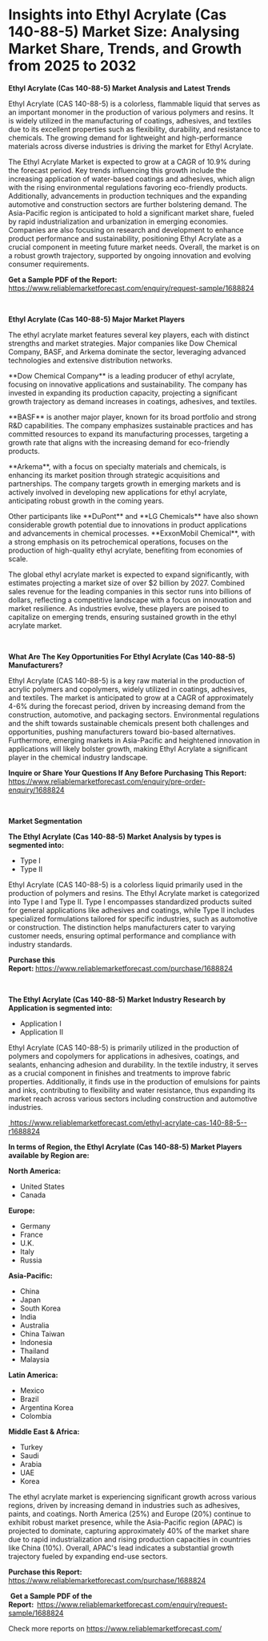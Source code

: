 <p><h1>Insights into Ethyl Acrylate (Cas 140-88-5) Market Size: Analysing Market Share, Trends, and Growth from 2025 to 2032</h1></p><p><strong>Ethyl Acrylate (Cas 140-88-5) Market Analysis and Latest Trends</strong></p>
<p><p>Ethyl Acrylate (CAS 140-88-5) is a colorless, flammable liquid that serves as an important monomer in the production of various polymers and resins. It is widely utilized in the manufacturing of coatings, adhesives, and textiles due to its excellent properties such as flexibility, durability, and resistance to chemicals. The growing demand for lightweight and high-performance materials across diverse industries is driving the market for Ethyl Acrylate.</p><p>The Ethyl Acrylate Market is expected to grow at a CAGR of 10.9% during the forecast period. Key trends influencing this growth include the increasing application of water-based coatings and adhesives, which align with the rising environmental regulations favoring eco-friendly products. Additionally, advancements in production techniques and the expanding automotive and construction sectors are further bolstering demand. The Asia-Pacific region is anticipated to hold a significant market share, fueled by rapid industrialization and urbanization in emerging economies. Companies are also focusing on research and development to enhance product performance and sustainability, positioning Ethyl Acrylate as a crucial component in meeting future market needs. Overall, the market is on a robust growth trajectory, supported by ongoing innovation and evolving consumer requirements.</p></p>
<p><strong>Get a Sample PDF of the Report:&nbsp;</strong> <a href="https://www.reliablemarketforecast.com/enquiry/request-sample/1688824?utm_campaign=2316&utm_medium=2&utm_source=Github&utm_content=ia&utm_term=26032025&utm_id=ethyl-acrylate-cas-140-88-5">https://www.reliablemarketforecast.com/enquiry/request-sample/1688824</a></p>
<p>&nbsp;</p>
<p><strong>Ethyl Acrylate (Cas 140-88-5) Major Market Players</strong></p>
<p><p>The ethyl acrylate market features several key players, each with distinct strengths and market strategies. Major companies like Dow Chemical Company, BASF, and Arkema dominate the sector, leveraging advanced technologies and extensive distribution networks.</p><p>**Dow Chemical Company** is a leading producer of ethyl acrylate, focusing on innovative applications and sustainability. The company has invested in expanding its production capacity, projecting a significant growth trajectory as demand increases in coatings, adhesives, and textiles.</p><p>**BASF** is another major player, known for its broad portfolio and strong R&D capabilities. The company emphasizes sustainable practices and has committed resources to expand its manufacturing processes, targeting a growth rate that aligns with the increasing demand for eco-friendly products.</p><p>**Arkema**, with a focus on specialty materials and chemicals, is enhancing its market position through strategic acquisitions and partnerships. The company targets growth in emerging markets and is actively involved in developing new applications for ethyl acrylate, anticipating robust growth in the coming years.</p><p>Other participants like **DuPont** and **LG Chemicals** have also shown considerable growth potential due to innovations in product applications and advancements in chemical processes. **ExxonMobil Chemical**, with a strong emphasis on its petrochemical operations, focuses on the production of high-quality ethyl acrylate, benefiting from economies of scale.</p><p>The global ethyl acrylate market is expected to expand significantly, with estimates projecting a market size of over $2 billion by 2027. Combined sales revenue for the leading companies in this sector runs into billions of dollars, reflecting a competitive landscape with a focus on innovation and market resilience. As industries evolve, these players are poised to capitalize on emerging trends, ensuring sustained growth in the ethyl acrylate market.</p></p>
<p>&nbsp;</p>
<p><strong>What Are The Key Opportunities For Ethyl Acrylate (Cas 140-88-5) Manufacturers?</strong></p>
<p><p>Ethyl Acrylate (CAS 140-88-5) is a key raw material in the production of acrylic polymers and copolymers, widely utilized in coatings, adhesives, and textiles. The market is anticipated to grow at a CAGR of approximately 4-6% during the forecast period, driven by increasing demand from the construction, automotive, and packaging sectors. Environmental regulations and the shift towards sustainable chemicals present both challenges and opportunities, pushing manufacturers toward bio-based alternatives. Furthermore, emerging markets in Asia-Pacific and heightened innovation in applications will likely bolster growth, making Ethyl Acrylate a significant player in the chemical industry landscape.</p></p>
<p><strong>Inquire or Share Your Questions If Any Before Purchasing This Report:</strong> <a href="https://www.reliablemarketforecast.com/enquiry/pre-order-enquiry/1688824?utm_campaign=2316&utm_medium=2&utm_source=Github&utm_content=ia&utm_term=26032025&utm_id=ethyl-acrylate-cas-140-88-5">https://www.reliablemarketforecast.com/enquiry/pre-order-enquiry/1688824</a></p>
<p>&nbsp;</p>
<p><strong>Market Segmentation</strong></p>
<p><strong>The Ethyl Acrylate (Cas 140-88-5) Market Analysis by types is segmented into:</strong></p>
<p><ul><li>Type I</li><li>Type II</li></ul></p>
<p><p>Ethyl Acrylate (CAS 140-88-5) is a colorless liquid primarily used in the production of polymers and resins. The Ethyl Acrylate market is categorized into Type I and Type II. Type I encompasses standardized products suited for general applications like adhesives and coatings, while Type II includes specialized formulations tailored for specific industries, such as automotive or construction. The distinction helps manufacturers cater to varying customer needs, ensuring optimal performance and compliance with industry standards.</p></p>
<p><strong>Purchase this Report:&nbsp;</strong><a href="https://www.reliablemarketforecast.com/purchase/1688824?utm_campaign=2316&utm_medium=2&utm_source=Github&utm_content=ia&utm_term=26032025&utm_id=ethyl-acrylate-cas-140-88-5">https://www.reliablemarketforecast.com/purchase/1688824</a></p>
<p>&nbsp;</p>
<p><strong>The Ethyl Acrylate (Cas 140-88-5) Market Industry Research by Application is segmented into:</strong></p>
<p><ul><li>Application I</li><li>Application II</li></ul></p>
<p><p>Ethyl Acrylate (CAS 140-88-5) is primarily utilized in the production of polymers and copolymers for applications in adhesives, coatings, and sealants, enhancing adhesion and durability. In the textile industry, it serves as a crucial component in finishes and treatments to improve fabric properties. Additionally, it finds use in the production of emulsions for paints and inks, contributing to flexibility and water resistance, thus expanding its market reach across various sectors including construction and automotive industries.</p></p>
<p><a href="https://www.reliablemarketforecast.com/ethyl-acrylate-cas-140-88-5--r1688824?utm_campaign=2316&utm_medium=2&utm_source=Github&utm_content=ia&utm_term=26032025&utm_id=ethyl-acrylate-cas-140-88-5">&nbsp;https://www.reliablemarketforecast.com/ethyl-acrylate-cas-140-88-5--r1688824</a></p>
<p><strong>In terms of Region, the Ethyl Acrylate (Cas 140-88-5) Market Players available by Region are:</strong></p>
<p>
    <p> <strong> North America: </strong>
        <ul>
            <li>United States</li>
            <li>Canada</li>
        </ul>
        </p> 
    <p> <strong> Europe: </strong>
        <ul>
            <li>Germany</li>
            <li>France</li>
            <li>U.K.</li>
            <li>Italy</li>
            <li>Russia</li>
        </ul>
        </p> 
    <p> <strong> Asia-Pacific: </strong>
        <ul>
            <li>China</li>
            <li>Japan</li>
            <li>South Korea</li>
            <li>India</li>
            <li>Australia</li>
            <li>China Taiwan</li>
            <li>Indonesia</li>
            <li>Thailand</li>
            <li>Malaysia</li>
        </ul>
        </p> 
    <p> <strong> Latin America: </strong>
        <ul>
            <li>Mexico</li>
            <li>Brazil</li>
            <li>Argentina Korea</li>
            <li>Colombia</li>
        </ul>
        </p> 
    <p> <strong> Middle East & Africa: </strong>
        <ul>
            <li>Turkey</li>
            <li>Saudi</li>
            <li>Arabia</li>
            <li>UAE</li>
            <li>Korea</li>
        </ul>
    </p>
    </p>
<p><p>The ethyl acrylate market is experiencing significant growth across various regions, driven by increasing demand in industries such as adhesives, paints, and coatings. North America (25%) and Europe (20%) continue to exhibit robust market presence, while the Asia-Pacific region (APAC) is projected to dominate, capturing approximately 40% of the market share due to rapid industrialization and rising production capacities in countries like China (10%). Overall, APAC's lead indicates a substantial growth trajectory fueled by expanding end-use sectors.</p></p>
<p><strong>Purchase this Report: </strong><a href="https://www.reliablemarketforecast.com/purchase/1688824?utm_campaign=2316&utm_medium=2&utm_source=Github&utm_content=ia&utm_term=26032025&utm_id=ethyl-acrylate-cas-140-88-5">https://www.reliablemarketforecast.com/purchase/1688824</a></p>
<p>&nbsp;<strong>Get a Sample PDF of the Report:&nbsp;&nbsp;</strong><a href="https://www.reliablemarketforecast.com/enquiry/request-sample/1688824?utm_campaign=2316&utm_medium=2&utm_source=Github&utm_content=ia&utm_term=26032025&utm_id=ethyl-acrylate-cas-140-88-5">https://www.reliablemarketforecast.com/enquiry/request-sample/1688824</a></p>
<p><strong></strong></p>
<p>Check more reports on <a href="https://www.reliablemarketforecast.com/?utm_campaign=2316&utm_medium=2&utm_source=Github&utm_content=ia&utm_term=26032025&utm_id=ethyl-acrylate-cas-140-88-5">https://www.reliablemarketforecast.com/</a></p>